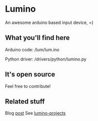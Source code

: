 Lumino
======


An awesome arduino based input device, =)


What you'll find here
---------------------

Arduino code: /lum/lum.ino

Python driver: /drivers/python/lumino.py


It's open source
----------
Feel free to contribute!


Related stuff
-------------
Blog [post](http://changingbit.blogspot.com.br/2013/07/lumino-arduino-input-device.html)
See [lumino-projects](http://github.com/cathoderay/lumino-projects)
